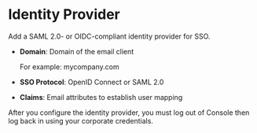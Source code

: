 # Identity Provider
[#uya1631635403876]: #uya1631635403876

Add a SAML 2.0- or OIDC-compliant identity provider for SSO.

-   **Domain**: Domain of the email client

    For example: mycompany.com

-   **SSO Protocol**: OpenID Connect or SAML 2.0

-   **Claims**: Email attributes to establish user mapping


After you configure the identity provider, you must log out of Console then log back in using your corporate credentials.

